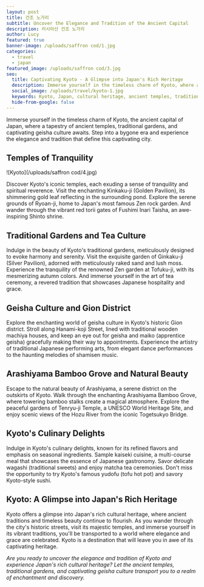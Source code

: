 ```yaml
---
layout: post
title: 건조 노가리
subtitle: Uncover the Elegance and Tradition of the Ancient Capital
description: 러시아산 건조 노가리
author: Lucy
featured: true
banner-image: /uploads/saffron cod/1.jpg
categories:
  - travel
  - japan
featured_image: /uploads/saffron cod/3.jpg
seo:
  title: Captivating Kyoto - A Glimpse into Japan's Rich Heritage
  description: Immerse yourself in the timeless charm of Kyoto, where ancient temples, traditional gardens, and captivating geisha culture transport you to a bygone era.
  social_image: /uploads/travel/kyoto-1.jpg
  keywords: Kyoto, Japan, cultural heritage, ancient temples, traditional gardens, geisha culture
  hide-from-google: false
---
```



Immerse yourself in the timeless charm of Kyoto, the ancient capital of Japan, where a tapestry of ancient temples, traditional gardens, and captivating geisha culture awaits. Step into a bygone era and experience the elegance and tradition that define this captivating city.

## Temples of Tranquility

![Kyoto](/uploads/saffron cod/4.jpg)

Discover Kyoto's iconic temples, each exuding a sense of tranquility and spiritual reverence. Visit the enchanting Kinkaku-ji (Golden Pavilion), its shimmering gold leaf reflecting in the surrounding pond. Explore the serene grounds of Ryoan-ji, home to Japan's most famous Zen rock garden. And wander through the vibrant red torii gates of Fushimi Inari Taisha, an awe-inspiring Shinto shrine.

## Traditional Gardens and Tea Culture

Indulge in the beauty of Kyoto's traditional gardens, meticulously designed to evoke harmony and serenity. Visit the exquisite garden of Ginkaku-ji (Silver Pavilion), adorned with meticulously raked sand and lush moss. Experience the tranquility of the renowned Zen garden at Tofuku-ji, with its mesmerizing autumn colors. And immerse yourself in the art of tea ceremony, a revered tradition that showcases Japanese hospitality and grace.

## Geisha Culture and Gion District

Explore the enchanting world of geisha culture in Kyoto's historic Gion district. Stroll along Hanami-koji Street, lined with traditional wooden machiya houses, and keep an eye out for geisha and maiko (apprentice geisha) gracefully making their way to appointments. Experience the artistry of traditional Japanese performing arts, from elegant dance performances to the haunting melodies of shamisen music.

## Arashiyama Bamboo Grove and Natural Beauty

Escape to the natural beauty of Arashiyama, a serene district on the outskirts of Kyoto. Walk through the enchanting Arashiyama Bamboo Grove, where towering bamboo stalks create a magical atmosphere. Explore the peaceful gardens of Tenryu-ji Temple, a UNESCO World Heritage Site, and enjoy scenic views of the Hozu River from the iconic Togetsukyo Bridge.

## Kyoto's Culinary Delights

Indulge in Kyoto's culinary delights, known for its refined flavors and emphasis on seasonal ingredients. Sample kaiseki cuisine, a multi-course meal that showcases the essence of Japanese gastronomy. Savor delicate wagashi (traditional sweets) and enjoy matcha tea ceremonies. Don't miss the opportunity to try Kyoto's famous yudofu (tofu hot pot) and savory Kyoto-style sushi.

## Kyoto: A Glimpse into Japan's Rich Heritage

Kyoto offers a glimpse into Japan's rich cultural heritage, where ancient traditions and timeless beauty continue to flourish. As you wander through the city's historic streets, visit its majestic temples, and immerse yourself in its vibrant traditions, you'll be transported to a world where elegance and grace are celebrated. Kyoto is a destination that will leave you in awe of its captivating heritage.

*Are you ready to uncover the elegance and tradition of Kyoto and experience Japan's rich cultural heritage? Let the ancient temples, traditional gardens, and captivating geisha culture transport you to a realm of enchantment and discovery.*
